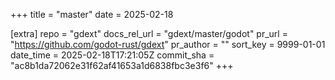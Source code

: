 +++
title = "master"
date = 2025-02-18

[extra]
repo = "gdext"
docs_rel_url = "gdext/master/godot"
pr_url = "https://github.com/godot-rust/gdext"
pr_author = ""
sort_key = 9999-01-01
date_time = 2025-02-18T17:21:05Z
commit_sha = "ac8b1da72062e31f62af41653a1d6838fbc3e3f6"
+++


